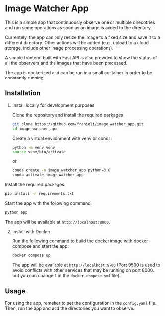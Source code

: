 # Image Watcher App

This is a simple app that continuously observe one or multiple direcotries and run some operations as soon as an image is added to the directory.

Currentely, the app can only resize the image to a fixed size and save it to a different directory. Other actions will be added (e.g., upload to a cloud storage, include other image processing operations).

A simple frontend built with Fast API is also provided to show the status of all the observers and the images that have been processed.

The app is dockerized and can be run in a small container in order to be constantly running.

## Installation

1. Install locally for development purposes

   Clone the repository and install the required packages

   ```bash
   git clone https://github.com/franioli/image_watcher_app.git
   cd image_watcher_app
   ```

   Create a virtual environment with venv or conda:

   ```bash
   python -m venv venv
   source venv/bin/activate
   ```

   or

   ```bash
   conda create -n image_watcher_app python=3.8
   conda activate image_watcher_app
   ```

Install the required packages:

```bash
pip install -r requirements.txt
```

Start the app with the following command:

```bash
python app
```

The app will be available at `http://localhost:8000`.

2. Install with Docker

   Run the following command to build the docker image with docker compose and start the app:

   ```bash
   docker compose up
   ```

   The app will be available at `http://localhost:9500` (Port 9500 is used to avoid conflicts with other services that may be running on port 8000. but you can change it in the `docker-compose.yml` file).

## Usage

For using the app, remeber to set the configuration in the `config.yaml` file. Then, run the app and add the directories you want to observe.
